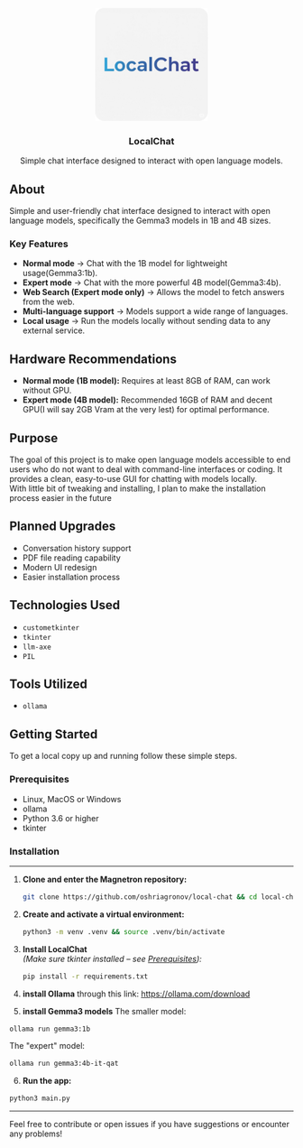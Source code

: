 <br />
<div align="center">
  <a href="https://github.com/oshriagronov/local-chat">
    <img src="assets/app_icon.png" alt="Logo" width="200" height="200">
  </a>

<h3 align="center">LocalChat</h3>
  <p align="center">
    Simple chat interface designed to interact with open language models.
  </p>
</div>

## About

Simple and user-friendly chat interface designed to interact with open language models, specifically the Gemma3 models in 1B and 4B sizes.

### Key Features

- **Normal mode**
  → Chat with the 1B model for lightweight usage(Gemma3:1b).
- **Expert mode**
  → Chat with the more powerful 4B model(Gemma3:4b).
- **Web Search (Expert mode only)**
  → Allows the model to fetch answers from the web.
- **Multi-language support**
  → Models support a wide range of languages.
- **Local usage**
  → Run the models locally without sending data to any external service.

## Hardware Recommendations

- **Normal mode (1B model):** Requires at least 8GB of RAM, can work without GPU.
- **Expert mode (4B model):** Recommended 16GB of RAM and decent GPU(I will say 2GB Vram at the very lest) for optimal performance.

## Purpose

The goal of this project is to make open language models accessible to end users who do not want to deal with command-line interfaces or coding. It provides a clean, easy-to-use GUI for chatting with models locally.<br/>
With little bit of tweaking and installing, I plan to make the installation process easier in the future

## Planned Upgrades

- Conversation history support
- PDF file reading capability
- Modern UI redesign
- Easier installation process

## Technologies Used

- `custometkinter`
- `tkinter`
- `llm-axe`
- `PIL`

## Tools Utilized

- `ollama`

## Getting Started

To get a local copy up and running follow these simple steps.

### Prerequisites

- Linux, MacOS or Windows
- ollama
- Python 3.6 or higher
- tkinter

### Installation

---

1. **Clone and enter the Magnetron repository:**

   ```bash
   git clone https://github.com/oshriagronov/local-chat && cd local-chat
   ```

2. **Create and activate a virtual environment:**

   ```bash
   python3 -m venv .venv && source .venv/bin/activate
   ```

3. **Install LocalChat**  
   _(Make sure tkinter installed – see [Prerequisites](#prerequisites)):_

   ```bash
   pip install -r requirements.txt
   ```

4. **install Ollama**
   through this link: https://ollama.com/download

5. **install Gemma3 models**
   The smaller model:

```bash
ollama run gemma3:1b
```

The "expert" model:

```bash
ollama run gemma3:4b-it-qat
```

6. **Run the app:**

```bash
python3 main.py
```

---

Feel free to contribute or open issues if you have suggestions or encounter any problems!
